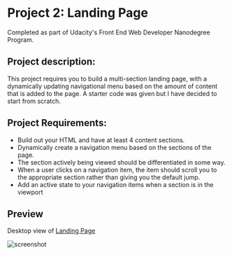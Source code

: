 # Project 2: Landing Page

Completed as part of Udacity's Front End Web Developer Nanodegree Program.

## Project description:
This project requires you to build a multi-section landing page, with a dynamically updating navigational menu based on the amount of content that is added to the page. A starter code was given but I have decided to start from scratch. 

## Project Requirements: 
- Build out your HTML and have at least 4 content sections.
- Dynamically create a navigation menu based on the sections of the page.
- The section actively being viewed should be differentiated in some way. 
- When a user clicks on a navigation item, the item should scroll you to the appropriate section rather than giving you the default jump.
- Add an active state to your navigation items when a section is in the viewport

## Preview
Desktop view of [Landing Page](https://may-95.github.io/nanodegree-projects/Project%202%20-%20landing%20page/)

![screenshot](https://github.com/May-95/nanodegree-projects/blob/main/Project%202%20-%20landing%20page/screenshot.png)
